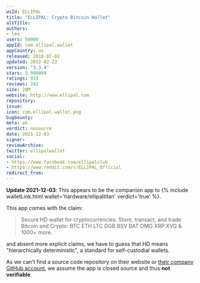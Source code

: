 ```yaml
---
wsId: ELLIPAL
title: "ELLIPAL: Crypto Bitcoin Wallet"
altTitle: 
authors:
- leo
users: 50000
appId: com.ellipal.wallet
appCountry: us
released: 2018-07-02
updated: 2022-02-22
version: "3.3.4"
stars: 3.990099
ratings: 933
reviews: 242
size: 28M
website: http://www.ellipal.com
repository: 
issue: 
icon: com.ellipal.wallet.png
bugbounty: 
meta: ok
verdict: nosource
date: 2021-12-03
signer: 
reviewArchive:
twitter: ellipalwallet
social:
- https://www.facebook.com/ellipalclub
- https://www.reddit.com/r/ELLIPAL_Official
redirect_from:
---
```


**Update 2021-12-03**: This appears to be the companion app to
{% include walletLink.html wallet='hardware/ellipaltitan' verdict='true' %}.

This app comes with the claim:

> Secure HD wallet for cryptocurrencies. Store, transact, and trade Bitcoin and
  Crypto: BTC ETH LTC DGB BSV BAT OMG XRP XVG & 1000+ more.

and absent more explicit claims, we have to guess that HD means "hierarchically
deterministic", a standard for self-custodial wallets.

As we can't find a source code repository on their website or
[their company GitHub account](https://github.com/ELLIPAL?tab=repositories&type=source),
we assume the app is closed source and thus **not verifiable**.
